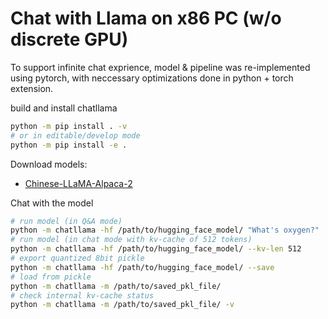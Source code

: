 # Chat with Llama on x86 PC (w/o discrete GPU)

To support infinite chat exprience, model & pipeline was re-implemented using pytorch, with neccessary optimizations done in python + torch extension.

build and install chatllama

```bash
python -m pip install . -v
# or in editable/develop mode
python -m pip install -e .
```

Download models:

 - [Chinese-LLaMA-Alpaca-2](https://github.com/ymcui/Chinese-LLaMA-Alpaca-2#%E5%AE%8C%E6%95%B4%E6%A8%A1%E5%9E%8B%E4%B8%8B%E8%BD%BD)


Chat with the model
```bash
# run model (in Q&A mode)
python -m chatllama -hf /path/to/hugging_face_model/ "What's oxygen?"
# run model (in chat mode with kv-cache of 512 tokens)
python -m chatllama -hf /path/to/hugging_face_model/ --kv-len 512
# export quantized 8bit pickle
python -m chatllama -hf /path/to/hugging_face_model/ --save
# load from pickle
python -m chatllama -m /path/to/saved_pkl_file/
# check internal kv-cache status
python -m chatllama -m /path/to/saved_pkl_file/ -v
```
